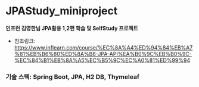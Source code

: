 # JPAStudy_miniproject

**인프런 김영한님 JPA활용 1,2편 학습 및 SelfStudy 프로젝트**
* 참조링크: <https://www.inflearn.com/course/%EC%8A%A4%ED%94%84%EB%A7%81%EB%B6%80%ED%8A%B8-JPA-API%EA%B0%9C%EB%B0%9C-%EC%84%B1%EB%8A%A5%EC%B5%9C%EC%A0%81%ED%99%94>

### 기술 스텍: Spring Boot, JPA, H2 DB, Thymeleaf
